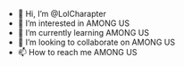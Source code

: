 - 👋 Hi, I’m @LolCharapter
- 👀 I’m interested in AMONG US
- 🌱 I’m currently learning AMONG US
- 💞️ I’m looking to collaborate on AMONG US
- 📫 How to reach me AMONG US

<!---
LolCharapter/LolCharapter is a ✨ special ✨ repository because its `AMONGUS.md` (this file) appears on your GitHub profile.
You can click the Preview link to take a look at your changes.
--->
